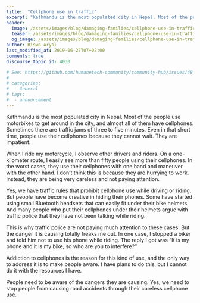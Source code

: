 ```yaml
---
title:  "Cellphone use in traffic"
excerpt: "Kathmandu is the most populated city in Nepal. Most of the people use motorbikes to get around in the city, and almost all of them have cellphones."
header:
  image: /assets/images/blog/damaging-families/cellphone-use-in-traffic.jpeg
  teaser: /assets/images/blog/damaging-families/cellphone-use-in-traffic-ogimage.jpeg
  og_image: /assets/images/blog/damaging-families/cellphone-use-in-traffic-ogimage.jpeg
author: Biswa Aryal
last_modified_at: 2019-06-27T07+02:00
comments: true
discourse_topic_id: 4030

# See: https://github.com/humanetech-community/community-hub/issues/48
#
# categories:
#  - General
# tags:
#  - announcement
---
```


Kathmandu is the most populated city in Nepal. Most of the people use motorbikes to get around in the city, and almost all of them have cellphones. Sometimes there are traffic jams of three to five minutes. Even in that short time, people use their cellphones because they cannot wait. They are impatient.

When I ride my motorcycle, I observe other drivers and riders. On a one-kilometer route, I easily see more than fifty people using their cellphones. In the worst cases, they use their cellphones with one hand and maneuver with the other hand. I don’t think this is because they are hurrying to work. Instead, they are being very careless and not paying attention.

Yes, we have traffic rules that prohibit cellphone use while driving or riding. But people have become creative in hiding their phones. Some have started using small Bluetooth headsets that can easily fit under their bike helmets. And many people who put their cellphones under their helmets argue with traffic police that they have not been talking while riding.

This is why traffic police are not paying much attention to these cases. But the danger it is causing totally freaks me out. In one case, I stopped a biker and told him not to use his phone while riding. The reply I got was “It is my phone and it is my bike, so who are you to interfere?”

Addiction to cellphones is the reason for this kind of use, and the only way to address it is to make people aware. I have plans to do this, but I cannot do it with the resources I have.

People need to be aware of the dangers they are causing. Yes, we need to stop people from causing road accidents through their careless cellphone use.
